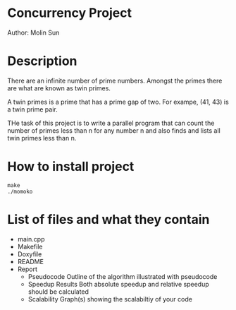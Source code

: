 # Concurrency Project
Author: Molin Sun
# Description 
There are an infinite number of prime numbers. Amongst the primes there are what are known as twin primes.

A twin primes is a prime that has a prime gap of two. For exampe, (41, 43) is a twin prime pair.

THe task of this project is to write a parallel program that can count the number of primes less than n for any number n and also finds and lists all twin primes less than n.
# How to install project
```
make 
./momoko
``` 
# List of files and what they contain
* main.cpp
* Makefile
* Doxyfile
* README
* Report
  * Pseudocode Outline of the algorithm illustrated with pseudocode
  * Speedup Results Both absolute speedup and relative speedup should be calculated
  * Scalability Graph(s) showing the scalabiltiy of your code
